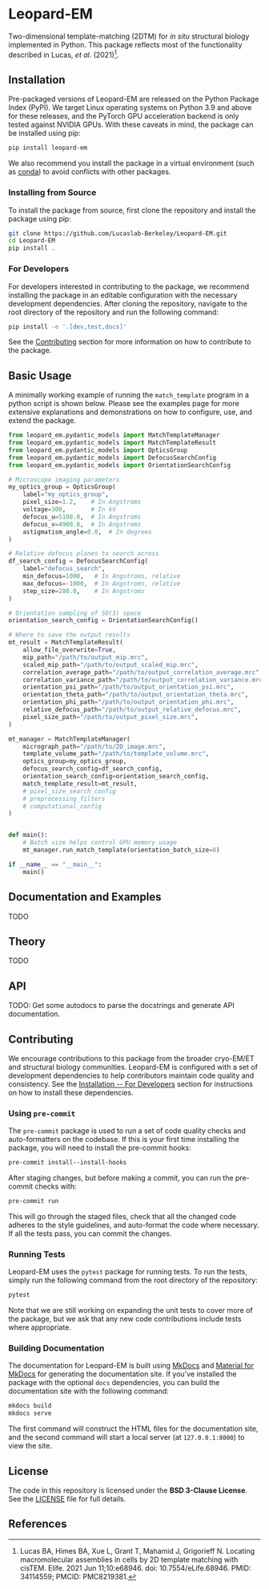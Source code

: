 # Leopard-EM

Two-dimensional template-matching (2DTM) for *in situ* structural biology implemented in Python.
This package reflects most of the functionality described in Lucas, *et al.* (2021)[^1].

## Installation

Pre-packaged versions of Leopard-EM are released on the Python Package Index (PyPI).
We target Linux operating systems on Python 3.9 and above for these releases, and the PyTorch GPU acceleration backend is only tested against NVIDIA GPUs.
With these caveats in mind, the package can be installed using pip:

```bash
pip install leopard-em
```

We also recommend you install the package in a virtual environment (such as [conda](https://docs.conda.io/en/latest/)) to avoid conflicts with other packages.

### Installing from Source

To install the package from source, first clone the repository and install the package using pip:

```bash
git clone https://github.com/Lucaslab-Berkeley/Leopard-EM.git
cd Leopard-EM
pip install .
```

### For Developers

For developers interested in contributing to the package, we recommend installing the package in an editable configuration with the necessary development dependencies.
After cloning the repository, navigate to the root directory of the repository and run the following command:

```bash
pip install -e '.[dev,test,docs]'
```

See the [Contributing](#contributing) section for more information on how to contribute to the package.

## Basic Usage

A minimally working example of running the `match_template` program in a python script is shown below.
Please see the examples page for more extensive explanations and demonstrations on how to configure, use, and extend the package.

```python
from leopard_em.pydantic_models import MatchTemplateManager
from leopard_em.pydantic_models import MatchTemplateResult
from leopard_em.pydantic_models import OpticsGroup
from leopard_em.pydantic_models import DefocusSearchConfig
from leopard_em.pydantic_models import OrientationSearchConfig

# Microscope imaging parameters
my_optics_group = OpticsGroup(
    label="my_optics_group",
    pixel_size=1.2,    # In Angstroms
    voltage=300,       # In kV
    defocus_u=5100.0,  # In Angstroms
    defocus_v=4900.0,  # In Angstroms
    astigmatism_angle=0.0,  # In degrees
)

# Relative defocus planes to search across
df_search_config = DefocusSearchConfig(
    label="defocus_search",
    min_defocus=1000,   # In Angstroms, relative
    max_defocus=-1000,  # In Angstroms, relative
    step_size=200.0,    # In Angstroms
)

# Orientation sampling of SO(3) space
orientation_search_config = OrientationSearchConfig()

# Where to save the output results
mt_result = MatchTemplateResult(
    allow_file_overwrite=True,
    mip_path="/path/to/output_mip.mrc",
    scaled_mip_path="/path/to/output_scaled_mip.mrc",
    correlation_average_path="/path/to/output_correlation_average.mrc",
    correlation_variance_path="/path/to/output_correlation_variance.mrc",
    orientation_psi_path="/path/to/output_orientation_psi.mrc",
    orientation_theta_path="/path/to/output_orientation_theta.mrc",
    orientation_phi_path="/path/to/output_orientation_phi.mrc",
    relative_defocus_path="/path/to/output_relative_defocus.mrc",
    pixel_size_path="/path/to/output_pixel_size.mrc",
)

mt_manager = MatchTemplateManager(
    micrograph_path="/path/to/2D_image.mrc",
    template_volume_path="/path/to/template_volume.mrc",
    optics_group=my_optics_group,
    defocus_search_config=df_search_config,
    orientation_search_config=orientation_search_config,
    match_template_result=mt_result,
    # pixel_size_search_config
    # preprocessing_filters
    # computational_config
)


def main():
    # Batch size helps control GPU memory usage
    mt_manager.run_match_template(orientation_batch_size=8)

if __name__ == "__main__":
    main()
```

## Documentation and Examples

TODO

## Theory

TODO

## API

TODO: Get some autodocs to parse the docstrings and generate API documentation.

## Contributing
We encourage contributions to this package from the broader cryo-EM/ET and structural biology communities.
Leopard-EM is configured with a set of development dependencies to help contributors maintain code quality and consistency.
See the [Installation -- For Developers](#for-developers) section for instructions on how to install these dependencies.

### Using `pre-commit`
The `pre-commit` package is used to run a set of code quality checks and auto-formatters on the codebase.
If this is your first time installing the package, you will need to install the pre-commit hooks:

```bash
pre-commit install--install-hooks
```

After staging changes, but before making a commit, you can run the pre-commit checks with:

```bash
pre-commit run
```

This will go through the staged files, check that all the changed code adheres to the style guidelines, and auto-format the code where necessary.
If all the tests pass, you can commit the changes.

### Running Tests
Leopard-EM uses the `pytest` package for running tests.
To run the tests, simply run the following command from the root directory of the repository:

```bash
pytest
```

Note that we are still working on expanding the unit tests to cover more of the package, but we ask that any new code contributions include tests where appropriate.

### Building Documentation
The documentation for Leopard-EM is built using [MkDocs](https://www.mkdocs.org) and [Material for MkDocs](https://squidfunk.github.io/mkdocs-material/) for generating the documentation site.
If you've installed the package with the optional `docs` dependencies, you can build the documentation site with the following command:

```bash
mkdocs build
mkdocs serve
```

The first command will construct the HTML files for the documentation site, and the second command will start a local server (at `127.0.0.1:8000`) to view the site.

## License

The code in this repository is licensed under the **BSD 3-Clause License**. See the [LICENSE](LICENSE) file for full details.

## References

[^1]: Lucas BA, Himes BA, Xue L, Grant T, Mahamid J, Grigorieff N. Locating macromolecular assemblies in cells by 2D template matching with cisTEM. Elife. 2021 Jun 11;10:e68946. doi: 10.7554/eLife.68946. PMID: 34114559; PMCID: PMC8219381.